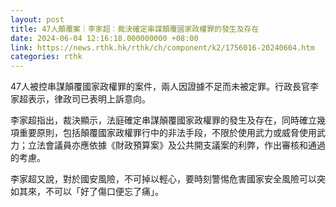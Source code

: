 ```yaml
---
layout: post
title: 47人顛覆案｜李家超︰裁決確定串謀顛覆國家政權罪的發生及存在
date: 2024-06-04 12:16:18.000000000 +08:00
link: https://news.rthk.hk/rthk/ch/component/k2/1756016-20240604.htm
categories: rthk
---
```


47人被控串謀顛覆國家政權罪的案件，兩人因證據不足而未被定罪。行政長官李家超表示，律政司已表明上訴意向。

李家超指出，裁決顯示，法庭確定串謀顛覆國家政權罪的發生及存在，同時確立幾項重要原則，包括顛覆國家政權罪行中的非法手段，不限於使用武力或威脅使用武力；立法會議員亦應依據《財政預算案》及公共開支議案的利弊，作出審核和通過的考慮。

李家超又說，對於國安風險，不可掉以輕心，要時刻警惕危害國家安全風險可以突如其來，不可以「好了傷口便忘了痛」。
